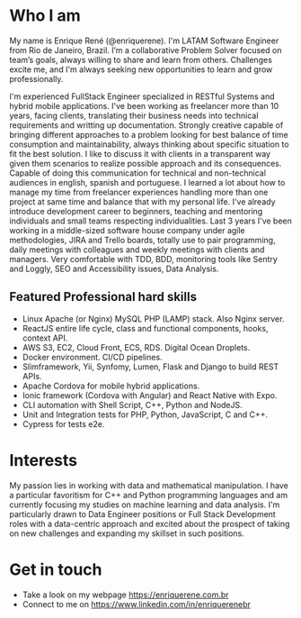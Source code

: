 # Who I am
My name is Enrique René (@enriquerene). I'm LATAM Software Engineer from Rio de Janeiro, Brazil.
I’m a collaborative Problem Solver focused on team’s goals, always willing to share and learn from others. Challenges excite me, and I'm always seeking new opportunities to learn and grow professionally.

I'm experienced FullStack Engineer specialized in RESTful Systems and hybrid mobile applications.
I've been working as freelancer more than 10 years, facing clients, translating their business needs into technical requirements and writting up documentation.
Strongly creative capable of bringing different approaches to a problem looking for best balance of time consumption and maintainability, always thinking about specific situation to fit the best solution. I like to discuss it with clients in a transparent way given them scenarios to realize possible approach and its consequences. Capable of doing this communication for technical and non-technical audiences in english, spanish and portuguese.
I learned a lot about how to manage my time from freelancer experiences handling more than one project at same time and balance that with my personal life.
I've already introduce development career to beginners, teaching and mentoring individuals and small teams respecting individualities.
Last 3 years I've been working in a middle-sized software house company under agile methodologies, JIRA and Trello boards, totally use to pair programming, daily meetings with colleagues and weekly meetings with clients and managers. Very comfortable with TDD, BDD, monitoring tools like Sentry and Loggly, SEO and Accessibility issues, Data Analysis.


## Featured Professional hard skills
+ Linux Apache (or Nginx) MySQL PHP (LAMP) stack. Also Nginx server.
+ ReactJS entire life cycle, class and functional components, hooks, context API.
+ AWS S3, EC2, Cloud Front, ECS, RDS. Digital Ocean Droplets.
+ Docker environment. CI/CD pipelines.
+ Slimframework, Yii, Synfomy, Lumen, Flask and Django to build REST APIs.
+ Apache Cordova for mobile hybrid applications.
+ Ionic framework (Cordova with Angular) and React Native with Expo.
+ CLI automation with Shell Script, C++, Python and NodeJS.
+ Unit and Integration tests for PHP, Python, JavaScript, C and C++.
+ Cypress for tests e2e.

# Interests
My passion lies in working with data and mathematical manipulation.
I have a particular favoritism for C++ and Python programming languages and am currently focusing my studies on machine learning and data analysis.
I'm particularly drawn to Data Engineer positions or Full Stack Development roles with a data-centric approach and excited about the prospect of taking on new challenges and expanding my skillset in such positions.

# Get in touch
- Take a look on my webpage https://enriquerene.com.br
- Connect to me on https://www.linkedin.com/in/enriquerenebr
